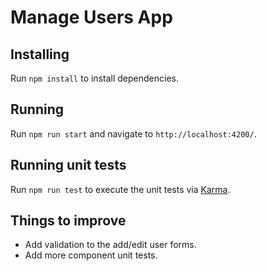 # Manage Users App

## Installing

Run `npm install` to install dependencies.

## Running

Run `npm run start` and navigate to `http://localhost:4200/`.

## Running unit tests

Run `npm run test` to execute the unit tests via [Karma](https://karma-runner.github.io).

## Things to improve
* Add validation to the add/edit user forms.
* Add more component unit tests.